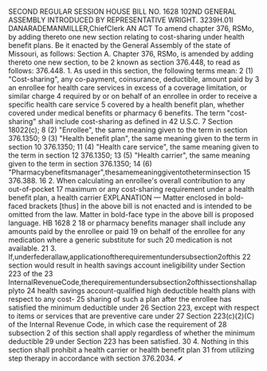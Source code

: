 SECOND REGULAR SESSION
HOUSE BILL NO. 1628
102ND GENERAL ASSEMBLY
INTRODUCED BY REPRESENTATIVE WRIGHT.
3239H.01I DANARADEMANMILLER,ChiefClerk
AN ACT
To amend chapter 376, RSMo, by adding thereto one new section relating to cost-sharing
under health benefit plans.
Be it enacted by the General Assembly of the state of Missouri, as follows:
Section A. Chapter 376, RSMo, is amended by adding thereto one new section, to be
2 known as section 376.448, to read as follows:
376.448. 1. As used in this section, the following terms mean:
2 (1) "Cost-sharing", any co-payment, coinsurance, deductible, amount paid by
3 an enrollee for health care services in excess of a coverage limitation, or similar charge
4 required by or on behalf of an enrollee in order to receive a specific health care service
5 covered by a health benefit plan, whether covered under medical benefits or pharmacy
6 benefits. The term "cost-sharing" shall include cost-sharing as defined in 42 U.S.C.
7 Section 18022(c);
8 (2) "Enrollee", the same meaning given to the term in section 376.1350;
9 (3) "Health benefit plan", the same meaning given to the term in section
10 376.1350;
11 (4) "Health care service", the same meaning given to the term in section
12 376.1350;
13 (5) "Health carrier", the same meaning given to the term in section 376.1350;
14 (6) "Pharmacybenefitsmanager",thesamemeaninggiventotheterminsection
15 376.388.
16 2. When calculating an enrollee's overall contribution to any out-of-pocket
17 maximum or any cost-sharing requirement under a health benefit plan, a health carrier
EXPLANATION — Matter enclosed in bold-faced brackets [thus] in the above bill is not enacted and is
intended to be omitted from the law. Matter in bold-face type in the above bill is proposed language.
HB 1628 2
18 or pharmacy benefits manager shall include any amounts paid by the enrollee or paid
19 on behalf of the enrollee for any medication where a generic substitute for such
20 medication is not available.
21 3. If,underfederallaw,applicationoftherequirementundersubsection2ofthis
22 section would result in health savings account ineligibility under Section 223 of the
23 InternalRevenueCode,therequirementundersubsection2ofthissectionshallapplyto
24 health savings account-qualified high deductible health plans with respect to any cost-
25 sharing of such a plan after the enrollee has satisfied the minimum deductible under
26 Section 223, except with respect to items or services that are preventive care under
27 Section 223(c)(2)(C) of the Internal Revenue Code, in which case the requirement of
28 subsection 2 of this section shall apply regardless of whether the minimum deductible
29 under Section 223 has been satisfied.
30 4. Nothing in this section shall prohibit a health carrier or health benefit plan
31 from utilizing step therapy in accordance with section 376.2034.
✔